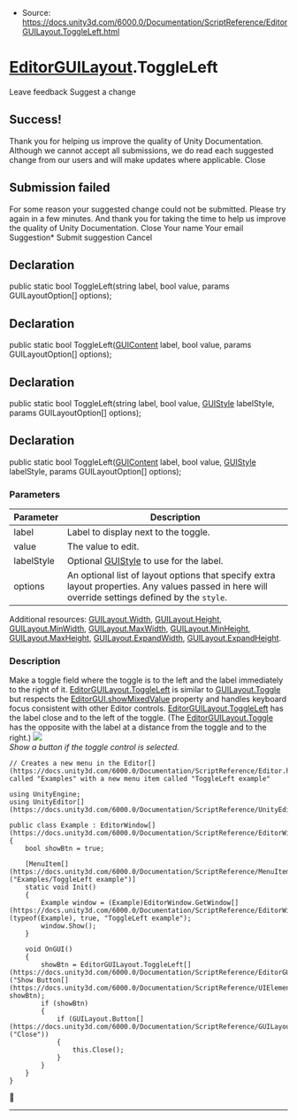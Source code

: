 * Source: https://docs.unity3d.com/6000.0/Documentation/ScriptReference/EditorGUILayout.ToggleLeft.html

#  [EditorGUILayout](https://docs.unity3d.com/6000.0/Documentation/ScriptReference/EditorGUILayout.html).ToggleLeft
Leave feedback
Suggest a change
## Success!
Thank you for helping us improve the quality of Unity Documentation. Although we cannot accept all submissions, we do read each suggested change from our users and will make updates where applicable.
Close
## Submission failed
For some reason your suggested change could not be submitted. Please <a>try again</a> in a few minutes. And thank you for taking the time to help us improve the quality of Unity Documentation.
Close
Your name Your email Suggestion* Submit suggestion
Cancel
## Declaration
public static bool ToggleLeft(string label, bool value, params GUILayoutOption[] options); 
## Declaration
public static bool ToggleLeft([GUIContent](https://docs.unity3d.com/6000.0/Documentation/ScriptReference/GUIContent.html) label, bool value, params GUILayoutOption[] options); 
## Declaration
public static bool ToggleLeft(string label, bool value, [GUIStyle](https://docs.unity3d.com/6000.0/Documentation/ScriptReference/GUIStyle.html) labelStyle, params GUILayoutOption[] options); 
## Declaration
public static bool ToggleLeft([GUIContent](https://docs.unity3d.com/6000.0/Documentation/ScriptReference/GUIContent.html) label, bool value, [GUIStyle](https://docs.unity3d.com/6000.0/Documentation/ScriptReference/GUIStyle.html) labelStyle, params GUILayoutOption[] options); 
### Parameters
Parameter | Description  
---|---  
label | Label to display next to the toggle.  
value | The value to edit.  
labelStyle | Optional [GUIStyle](https://docs.unity3d.com/6000.0/Documentation/ScriptReference/GUIStyle.html) to use for the label.  
options | An optional list of layout options that specify extra layout properties. Any values passed in here will override settings defined by the `style`.  
Additional resources: [GUILayout.Width](https://docs.unity3d.com/6000.0/Documentation/ScriptReference/GUILayout.Width.html), [GUILayout.Height](https://docs.unity3d.com/6000.0/Documentation/ScriptReference/GUILayout.Height.html), [GUILayout.MinWidth](https://docs.unity3d.com/6000.0/Documentation/ScriptReference/GUILayout.MinWidth.html), [GUILayout.MaxWidth](https://docs.unity3d.com/6000.0/Documentation/ScriptReference/GUILayout.MaxWidth.html), [GUILayout.MinHeight](https://docs.unity3d.com/6000.0/Documentation/ScriptReference/GUILayout.MinHeight.html), [GUILayout.MaxHeight](https://docs.unity3d.com/6000.0/Documentation/ScriptReference/GUILayout.MaxHeight.html), [GUILayout.ExpandWidth](https://docs.unity3d.com/6000.0/Documentation/ScriptReference/GUILayout.ExpandWidth.html), [GUILayout.ExpandHeight](https://docs.unity3d.com/6000.0/Documentation/ScriptReference/GUILayout.ExpandHeight.html).  
### Description
Make a toggle field where the toggle is to the left and the label immediately to the right of it.
[EditorGUILayout.ToggleLeft](https://docs.unity3d.com/6000.0/Documentation/ScriptReference/EditorGUILayout.ToggleLeft.html) is similar to [GUILayout.Toggle](https://docs.unity3d.com/6000.0/Documentation/ScriptReference/GUILayout.Toggle.html) but respects the [EditorGUI.showMixedValue](https://docs.unity3d.com/6000.0/Documentation/ScriptReference/EditorGUI-showMixedValue.html) property and handles keyboard focus consistent with other Editor controls. [EditorGUILayout.ToggleLeft](https://docs.unity3d.com/6000.0/Documentation/ScriptReference/EditorGUILayout.ToggleLeft.html) has the label close and to the left of the toggle. (The [EditorGUILayout.Toggle](https://docs.unity3d.com/6000.0/Documentation/ScriptReference/EditorGUILayout.Toggle.html) has the opposite with the label at a distance from the toggle and to the right.) 
![](https://docs.unity3d.com/6000.0/Documentation/StaticFiles/ScriptRefImages/EditorGUILayoutToggleLeft.png)   
_Show a button if the toggle control is selected._
```
// Creates a new menu in the Editor[](https://docs.unity3d.com/6000.0/Documentation/ScriptReference/Editor.html) called "Examples" with a new menu item called "ToggleLeft example"  
  
using UnityEngine;
using UnityEditor[](https://docs.unity3d.com/6000.0/Documentation/ScriptReference/UnityEditor.html);  
  
public class Example : EditorWindow[](https://docs.unity3d.com/6000.0/Documentation/ScriptReference/EditorWindow.html)
{
    bool showBtn = true;  
  
    [MenuItem[](https://docs.unity3d.com/6000.0/Documentation/ScriptReference/MenuItem.html)("Examples/ToggleLeft example")]
    static void Init()
    {
        Example window = (Example)EditorWindow.GetWindow[](https://docs.unity3d.com/6000.0/Documentation/ScriptReference/EditorWindow.GetWindow.html)(typeof(Example), true, "ToggleLeft example");
        window.Show();
    }  
  
    void OnGUI()
    {
        showBtn = EditorGUILayout.ToggleLeft[](https://docs.unity3d.com/6000.0/Documentation/ScriptReference/EditorGUILayout.ToggleLeft.html)("Show Button[](https://docs.unity3d.com/6000.0/Documentation/ScriptReference/UIElements.Button.html)", showBtn);
        if (showBtn)
        {
            if (GUILayout.Button[](https://docs.unity3d.com/6000.0/Documentation/ScriptReference/GUILayout.Button.html)("Close"))
            {
                this.Close();
            }
        }
    }
}

```

* * *
